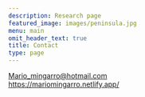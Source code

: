 ```yaml
---
description: Research page
featured_image: images/peninsula.jpg
menu: main
omit_header_text: true
title: Contact
type: page
---
```


Mario_mingarro@hotmail.com  
https://mariomingarro.netlify.app/
